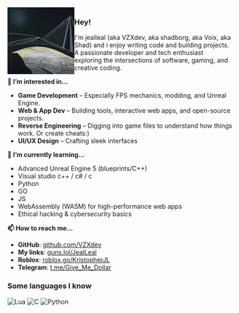 <img align="left" src="https://raw.githubusercontent.com/saveside/saveside/master/isave-small.png">

### Hey!

I'm jealleal (aka VZXdev, aka shadborg, aka Voix, aka Shad) and i enjoy writing code and building projects.
A passionate developer and tech enthusiast exploring the intersections of software, gaming, and creative coding.  

**👀 I’m interested in...**  
- **Game Development** – Especially FPS mechanics, modding, and Unreal Engine.  
- **Web & App Dev** – Building tools, interactive web apps, and open-source projects.  
- **Reverse Engineering** – Digging into game files to understand how things work.  Or create cheats:)
- **UI/UX Design** – Crafting sleek interfaces  

**🌱 I’m currently learning...**  
- Advanced Unreal Engine 5 (blueprints/C++)
- Visual studio c++ / c# / c
- Python
- GO
- JS
- WebAssembly (WASM) for high-performance web apps  
- Ethical hacking & cybersecurity basics  

**📫 How to reach me...**  
- **GitHub**: [github.com/VZXdev](https://github.com/VZXdev)  
- **My links**: [guns.lol/JealLeal](https://guns.lol/JealLeal)  
- **Roblox**: [roblox.go/KristopherJL](https://www.roblox.com/users/189788555/profile)
- **Telegram**: [t.me/Give_Me_Dollar](https://www.t.me/Give_Me_Dollar)


### Some languages I know
![Lua](https://img.shields.io/badge/lua-%232C2D72.svg?style=for-the-badge&logo=lua&logoColor=white) ![C](https://img.shields.io/badge/c-%2300599C.svg?style=for-the-badge&logo=c&logoColor=white) ![Python](https://img.shields.io/badge/Python-%23121011.svg?style=for-the-badge&logo=python&logoColor=white)

